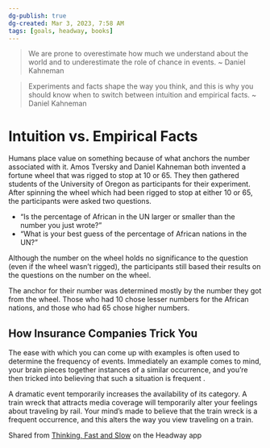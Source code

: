 ```yaml
---
dg-publish: true
dg-created: Mar 3, 2023, 7:58 AM
tags: [goals, headway, books]
---
```


> We are prone to overestimate how much we understand about the world and to underestimate the role of chance in events. ~ Daniel Kahneman

> Experiments and facts shape the way you think, and this is why you should know when to switch between intuition and empirical facts. ~ Daniel Kahneman

# Intuition vs. Empirical Facts

Humans place value on something because of what anchors the number associated with it. Amos Tversky and Daniel Kahneman both invented a fortune wheel that was rigged to stop at 10 or 65. They then gathered students of the University of Oregon as participants for their experiment. After spinning the wheel which had been rigged to stop at either 10 or 65, the participants were asked two questions.
- “Is the percentage of African in the UN larger or smaller than the number you just wrote?”
- “What is your best guess of the percentage of African nations in the UN?” 

Although the number on the wheel holds no significance to the question (even if the wheel wasn’t rigged), the participants still based their results on the questions on the number on the wheel.

The anchor for their number was determined mostly by the number they got from the wheel. Those who had 10 chose lesser numbers for the African nations, and those who had 65 chose higher numbers.

## How Insurance Companies Trick You

The ease with which you can come up with examples is often used to determine the frequency of events. Immediately an example comes to mind, your brain pieces together instances of a similar occurrence, and you’re then tricked into believing that such a situation is frequent .

A dramatic event temporarily increases the availability of its category. A train wreck that attracts media coverage will temporarily alter your feelings about traveling by rail. Your mind’s made to believe that the train wreck is a frequent occurrence, and this alters the way you view traveling on a train.

Shared from [Thinking, Fast and Slow](https://headway.onelink.me/9USK?pid=app_referral&af_web_dp=https%3A%2F%2Fweb.get-headway.com%2Fbook%2Fthinking-fast-and-slow&c=highlight&af_siteid=summary_text) on the Headway app


